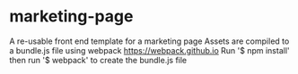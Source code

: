 # marketing-page
A re-usable front end template for a marketing page
Assets are compiled to a bundle.js file using webpack https://webpack.github.io
Run '$ npm install' then run '$ webpack' to create the bundle.js file
